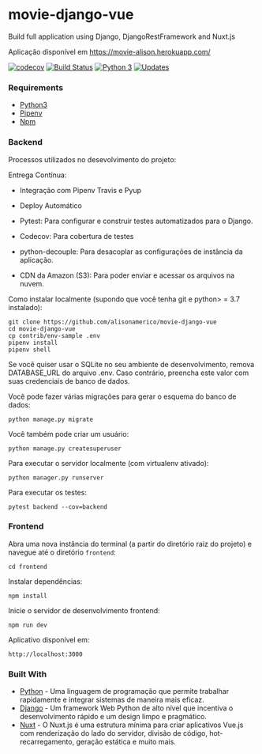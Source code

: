# movie-django-vue
Build full application using Django, DjangoRestFramework and Nuxt.js

Aplicação disponível em https://movie-alison.herokuapp.com/

[![codecov](https://codecov.io/gh/alisonamerico/movie-django-vue/branch/master/graph/badge.svg)](https://codecov.io/gh/alisonamerico/movie-django-vue)
[![Build Status](https://travis-ci.org/alisonamerico/movie-django-vue.svg?branch=master)](https://travis-ci.org/alisonamerico/movie-django-vue)
[![Python 3](https://pyup.io/repos/github/alisonamerico/movie-django-vue/python-3-shield.svg)](https://pyup.io/repos/github/alisonamerico/movie-django-vue/)
[![Updates](https://pyup.io/repos/github/alisonamerico/movie-django-vue/shield.svg)](https://pyup.io/repos/github/alisonamerico/movie-django-vue/)

### Requirements
* [Python3](https://www.python.org/download/releases/3.0/)
* [Pipenv](https://pypi.org/project/pipenv/)
* [Npm](https://www.npmjs.com/)

### Backend

Processos utilizados no desevolvimento do projeto:

Entrega Contínua:

 - Integração com Pipenv Travis e Pyup
 
 - Deploy Automático
 
 - Pytest: Para configurar e construir testes automatizados para o Django.
 
 - Codecov: Para cobertura de testes
 
 - python-decouple: Para desacoplar as configurações de instância da aplicação.

 - CDN da Amazon (S3): Para poder enviar e acessar os arquivos na nuvem.   

Como instalar localmente (supondo que você tenha git e python> = 3.7 instalado):
```console
git clone https://github.com/alisonamerico/movie-django-vue
cd movie-django-vue
cp contrib/env-sample .env
pipenv install
pipenv shell
```
Se você quiser usar o SQLite no seu ambiente de desenvolvimento, remova DATABASE_URL do arquivo .env. Caso contrário, preencha este valor com suas credenciais de banco de dados.

Você pode fazer várias migrações para gerar o esquema do banco de dados:
```console
python manage.py migrate
``` 
Você também pode criar um usuário:
```console
python manage.py createsuperuser
```
Para executar o servidor localmente (com virtualenv ativado):
```console
python manager.py runserver
```
Para executar os testes:
```console
pytest backend --cov=backend
```

### Frontend
Abra uma nova instância do terminal (a partir do diretório raiz do projeto) e navegue até o diretório `frontend`:
```console
cd frontend
```

Instalar dependências:
```console
npm install
```

Inicie o servidor de desenvolvimento frontend:
```console
npm run dev
```

Aplicativo disponível em:
```console
http://localhost:3000
```

### Built With
* [Python](https://www.python.org/) - Uma linguagem de programação que permite trabalhar rapidamente e integrar sistemas de maneira mais eficaz.
* [Django](http://djangoproject.org/) - Um framework Web Python de alto nível que incentiva o desenvolvimento rápido e um design limpo e pragmático.
* [Nuxt](https://nuxtjs.org/) - O Nuxt.js é uma estrutura mínima para criar aplicativos Vue.js com renderização do lado do servidor, divisão de código, hot-recarregamento, geração estática e muito mais.